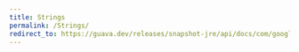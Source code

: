 ```yaml
---
title: Strings
permalink: /Strings/
redirect_to: https://guava.dev/releases/snapshot-jre/api/docs/com/google/common/base/Strings.html
---
```

